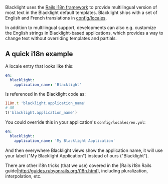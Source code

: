Blacklight uses the [Rails i18n framework](http://guides.rubyonrails.org/i18n.html) to provide multilingual version of most text in the Blacklight default templates. Blacklight ships with a set of English and French translations in [config/locales](https://github.com/projectblacklight/blacklight/blob/master/config/locales/).

In addition to multilingual support, developments can also e.g. customize the English strings in Blacklight-based applications, which provides a way to change text without overriding templates and partials.

## A quick i18n example
A locale entry that looks like this:

```yaml
en:
  blacklight:
    application_name: 'Blacklight'
```

Is referenced in the Blacklight code as:

```ruby
I18n.t 'blacklight.application_name'
# OR
t('blacklight.application_name')
```

You could override this in your application's ```config/locales/en.yml```:

```yaml
en:
  blacklight:
    application_name: 'My Blacklight Application'
```

And then everywhere Blacklight views show the application name, it will use your label ("My Blacklight Application") instead of ours ("Blacklight").

There are other i18n tricks (that we use) covered in the [Rails i18n Rails guide|http://guides.rubyonrails.org/i18n.html], including pluralization, interpolation, etc.
